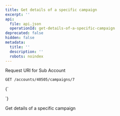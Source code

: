 ```yaml
---
title: Get details of a specific campaign
excerpt: ''
api:
  file: api.json
  operationId: get-details-of-a-specific-campaign
deprecated: false
hidden: false
metadata:
  title: ''
  description: ''
  robots: noindex
---
```

Request URI for Sub Account

```
GET /accounts/40505/campaigns/7
```

<HTMLBlock>{`
<div></div>

<style></style>
`}</HTMLBlock>

Get details of a specific campaign